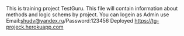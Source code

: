 This is training project TestGuru.
This file will contain information about methods and logic schems by project.
You can logein as Admin use Email:shudv@yandex.ru/Password:123456
Deployed https://tg-projeck.herokuapp.com

